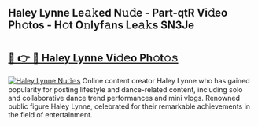 ## Haley Lynne Le𝚊𝚔ed N𝚞𝚍e - Part-qtR Vi𝚍eo Ph𝚘tos - H𝚘t O𝚗lyf𝚊ns Le𝚊𝚔s SN3Je

# <h2><a href="http://hf3vsp.feru.top/?c=Haley+Lynne">🔗 👉 🔴 Haley Lynne Vi𝚍𝚎o Ph𝚘t𝚘𝚜</a></h2>

[![Haley Lynne Nu𝚍𝚎s](https://i.imgur.com/0TWrTi3.gif)](http://hf3vsp.feru.top/?c=Haley+Lynne)
Online content creator Haley Lynne who has gained popularity for posting lifestyle and dance-related content, including solo and collaborative dance trend performances and mini vlogs. Renowned public figure Haley Lynne, celebrated for their remarkable achievements in the field of entertainment. 
